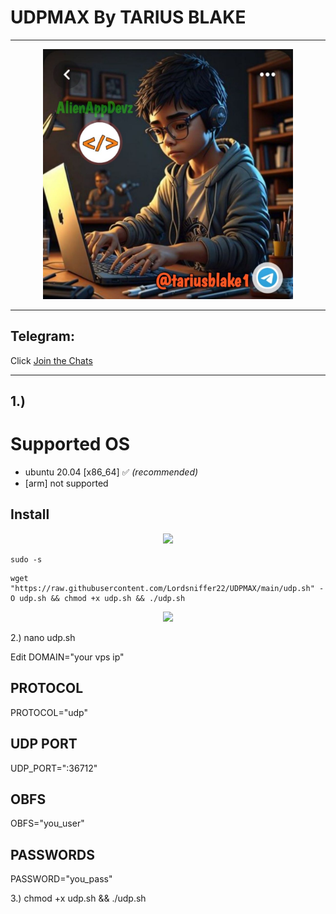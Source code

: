 # UDPMAX By TARIUS BLAKE
---
<center><img src="https://github.com/Lordsniffer22/AlienDev_Blake_UDP/blob/main/bin/photo_2023-06-21_17-15-51.jpg?raw=true" alt="banner" width="400"/></center>

---
## Telegram: 
Click [Join the Chats](https://t.me/udpcustom)

---
1.)
---

# Supported OS
- ubuntu 20.04 [x86_64] ✅ _(recommended)_
- [arm] not supported

## Install



<p align="center">
  <img src="https://user-images.githubusercontent.com/76937659/153705486-44e6c1b2-74fa-4d44-be1c-36c8fdb83331.gif"/>
</p>


```
sudo -s
``` 
```
wget "https://raw.githubusercontent.com/Lordsniffer22/UDPMAX/main/udp.sh" -O udp.sh && chmod +x udp.sh && ./udp.sh
```

<p align="center">
  <img src="https://user-images.githubusercontent.com/76937659/153705486-44e6c1b2-74fa-4d44-be1c-36c8fdb83331.gif"/>
</p>

2.)
nano udp.sh

Edit 
DOMAIN="your vps ip"

## PROTOCOL
PROTOCOL="udp"

## UDP PORT
UDP_PORT=":36712"

## OBFS
OBFS="you_user"

## PASSWORDS
PASSWORD="you_pass"



3.)
chmod +x udp.sh && ./udp.sh
